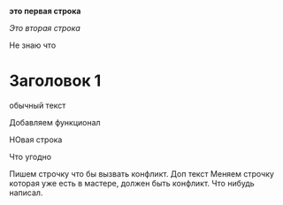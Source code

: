 **это первая строка**

*Это вторая строка*

Не знаю что

# Заголовок 1

обычный текст

Добавляем функционал

НОвая строка

Что угодно

Пишем строчку что бы вызвать конфликт. Доп текст
Меняем строчку которая уже есть в мастере, должен быть конфликт. Что нибудь написал.

